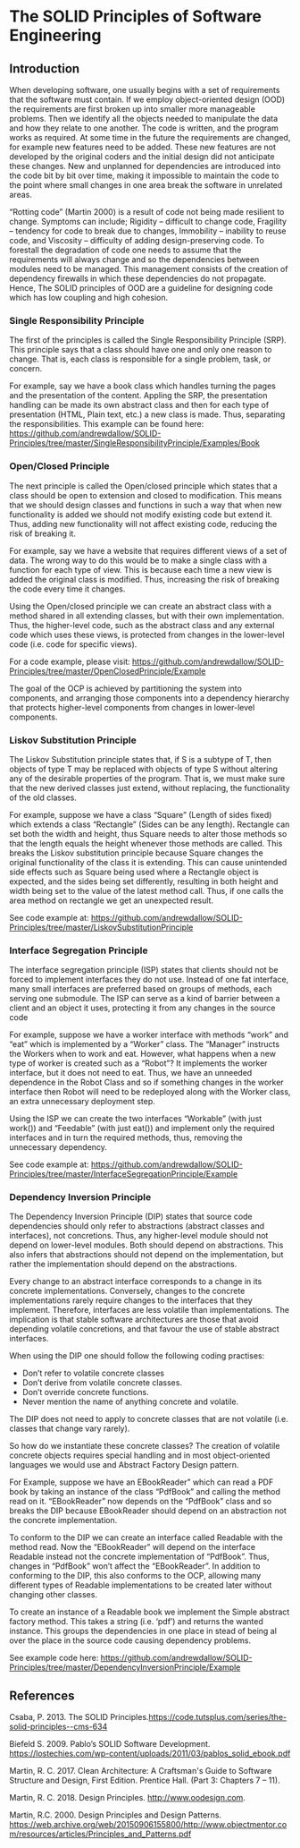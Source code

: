 # The SOLID Principles of Software Engineering #

## Introduction
When developing software, one usually begins with a set of requirements that 
the software must contain. If we employ object-oriented design (OOD) the 
requirements are first broken up into smaller more manageable problems. Then we 
identify all the objects needed to manipulate the data and how they relate to 
one another.  The code is written, and the program works as required. At some 
time in the future the requirements are changed, for example new features need 
to be added.  These new features are not developed by the original coders and 
the initial design did not anticipate these changes. New and unplanned for 
dependencies are introduced into the code bit by bit over time, making it 
impossible to maintain the code to the point where small changes in one area 
break the software in unrelated areas.  

“Rotting code” (Martin 2000) is a result of code not being made resilient to 
change. Symptoms can include; Rigidity – difficult to change code, Fragility – 
tendency for code to break due to changes, Immobility – inability to reuse code, 
and Viscosity – difficulty of adding design-preserving code. To forestall the 
degradation of code one needs to assume that the requirements will always change
and so the dependencies between modules need to be managed. This management 
consists of the creation of dependency firewalls in which these dependencies 
do not propagate. Hence, The SOLID principles of OOD are a guideline for 
designing code which has low coupling and high cohesion. 

### Single Responsibility Principle
The first of the principles is called the Single Responsibility Principle (SRP).  This principle says that a class should have one and only one reason to change. That is, each class is responsible for a single problem, task, or concern. 

For example, say we have a book class which handles turning the pages and the presentation of the content. Appling the SRP, the presentation handling can be made its own abstract class and then for each type of presentation (HTML, Plain text, etc.) a new class is made. Thus, separating the responsibilities. 
This example can be found here: 
https://github.com/andrewdallow/SOLID-Principles/tree/master/SingleResponsibilityPrinciple/Examples/Book

### Open/Closed Principle
The next principle is called the Open/closed principle which states that a class should be open to extension and closed to modification. This means that we should design classes and functions in such a way that when new functionality is added we should not modify existing code but extend it. Thus, adding new functionality will not affect existing code, reducing the risk of breaking it. 

For example, say we have a website that requires different views of a set of data. The wrong way to do this would be to make a single class with a function for each type of view. This is because each time a new view is added the original class is modified. Thus, increasing the risk of breaking the code every time it changes.  

Using the Open/closed principle we can create an abstract class with a method shared in all extending classes, but with their own implementation. Thus, the higher-level code, such as the abstract class and any external code which uses these views, is protected from changes in the lower-level code (i.e. code for specific views). 

For a code example, please visit: 
https://github.com/andrewdallow/SOLID-Principles/tree/master/OpenClosedPrinciple/Example

The goal of the OCP is achieved by partitioning the system into components, and arranging those components into a dependency hierarchy that protects higher-level components from changes in lower-level components. 

### Liskov Substitution Principle
The Liskov Substitution principle states that, if S is a subtype of T, then objects of type T may be replaced with objects of type S without altering any of the desirable properties of the program. That is, we must make sure that the new derived classes just extend, without replacing, the functionality of the old classes. 

For example, suppose we have a class “Square” (Length of sides fixed) which extends a class “Rectangle” (Sides can be any length).  Rectangle can set both the width and height, thus Square needs to alter those methods so that the length equals the height whenever those methods are called. This breaks the Liskov substitution principle because Square changes the original functionality of the class it is extending. This can cause unintended side effects such as Square being used where a Rectangle object is expected, and the sides being set differently, resulting in both height and width being set to the value of the latest method call. Thus, if one calls the area method on rectangle we get an unexpected result. 

See code example at: https://github.com/andrewdallow/SOLID-Principles/tree/master/LiskovSubstitutionPrinciple

### Interface Segregation Principle
The interface segregation principle (ISP) states that clients should not be forced to implement interfaces they do not use. Instead of one fat interface, many small interfaces are preferred based on groups of methods, each serving one submodule. The ISP can serve as a kind of barrier between a client and an object it uses, protecting it from any changes in the source code

For example, suppose we have a worker interface with methods “work” and “eat” which is implemented by a “Worker” class. The “Manager” instructs the Workers when to work and eat. However, what happens when a new type of worker is created such as a “Robot”? It implements the worker interface, but it does not need to eat. Thus, we have an unneeded dependence in the Robot Class and so if something changes in the worker interface then Robot will need to be redeployed along with the Worker class, an extra unnecessary deployment step.  

Using the ISP we can create the two interfaces “Workable” (with just work()) and “Feedable” (with just eat()) and implement only the required interfaces and in turn the required methods, thus, removing the unnecessary dependency. 

See code example at: 
https://github.com/andrewdallow/SOLID-Principles/tree/master/InterfaceSegregationPrinciple/Example 

### Dependency Inversion Principle
The Dependency Inversion Principle (DIP) states that source code dependencies should only refer to abstractions (abstract classes and interfaces), not concretions.  Thus, any higher-level module should not depend on lower-level modules. Both should depend on abstractions. This also infers that abstractions should not depend on the implementation, but rather the implementation should depend on the abstractions. 

Every change to an abstract interface corresponds to a change in its concrete implementations. Conversely, changes to the concrete implementations rarely require changes to the interfaces that they implement. Therefore, interfaces are less volatile than implementations. The implication is that stable software architectures are those that avoid depending volatile concretions, and that favour the use of stable abstract interfaces. 

When using the DIP one should follow the following coding practises:
* Don’t refer to volatile concrete classes
* Don’t derive from volatile concrete classes. 
* Don’t override concrete functions.
* Never mention the name of anything concrete and volatile.

The DIP does not need to apply to concrete classes that are not volatile (i.e. classes that change vary rarely). 

So how do we instantiate these concrete classes? The creation of volatile concrete objects requires special handling and in most object-oriented languages we would use and Abstract Factory Design pattern. 

For Example, suppose we have an EBookReader” which can read a PDF book by taking an instance of the class “PdfBook” and calling the method read on it. “EBookReader” now depends on the “PdfBook” class and so breaks the DIP because EBookReader should depend on an abstraction not the concrete implementation. 

To conform to the DIP we can create an interface called Readable with the method read. Now the “EBookReader” will depend on the interface Readable instead not the concrete implementation of “PdfBook”. Thus, changes in “PdfBook” won’t affect the “EBookReader”. In addition to conforming to the DIP, this also conforms to the OCP, allowing many different types of Readable implementations to be created later without changing other classes.  

To create an instance of a Readable book we implement the Simple abstract factory method. This takes a string (i.e. ‘pdf’) and returns the wanted instance. This groups the dependencies in one place in stead of being al over the place in the source code causing dependency problems.

See example code here: https://github.com/andrewdallow/SOLID-Principles/tree/master/DependencyInversionPrinciple/Example

## References
Csaba, P. 2013. The SOLID Principles.https://code.tutsplus.com/series/the-solid-principles--cms-634 

Biefeld S. 2009. Pablo’s SOLID Software Development. https://lostechies.com/wp-content/uploads/2011/03/pablos_solid_ebook.pdf 

Martin, R. C. 2017. Clean Architecture: A Craftsman's Guide to Software Structure and Design, First Edition. Prentice Hall.  (Part 3: Chapters 7 – 11).

Martin, R. C. 2018. Design Principles. http://www.oodesign.com.

Martin, R.C. 2000. Design Principles and Design Patterns. https://web.archive.org/web/20150906155800/http://www.objectmentor.com/resources/articles/Principles_and_Patterns.pdf 
